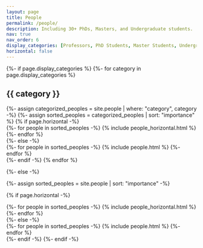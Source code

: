 ```yaml
---
layout: page
title: People
permalink: /people/
description: Including 30+ PhDs, Masters, and Undergraduate students.
nav: true
nav_order: 6
display_categories: [Professors, PhD Students, Master Students, Undergraduate Students]
horizontal: false
---
```


<!-- pages/peoples.md -->
<div class="peoples">
{%- if page.display_categories %}
  <!-- Display categorized peoples -->
  {%- for category in page.display_categories %}
  <h2 class="category test">{{ category }}</h2>
  {%- assign categorized_peoples = site.people | where: "category", category -%}
  {%- assign sorted_peoples = categorized_peoples | sort: "importance" %}
  <!-- Generate cards for each people -->
  {% if page.horizontal -%}
  <div class="container">
    <div class="row row-cols-2">
    {%- for people in sorted_peoples -%}
      {% include people_horizontal.html %}
    {%- endfor %}
    </div>
  </div>
  {%- else -%}
  <div class="grid">
    {%- for people in sorted_peoples -%}
      {% include people.html %}
    {%- endfor %}
  </div>
  {%- endif -%}
  {% endfor %}

{%- else -%}
<!-- Display peoples without categories -->
  {%- assign sorted_peoples = site.people | sort: "importance" -%}
  <!-- Generate cards for each people -->
  {% if page.horizontal -%}
  <div class="container">
    <div class="row row-cols-2">
    {%- for people in sorted_peoples -%}
      {% include people_horizontal.html %}
    {%- endfor %}
    </div>
  </div>
  {%- else -%}
  <div class="grid">
    {%- for people in sorted_peoples -%}
      {% include people.html %}
    {%- endfor %}
  </div>
  {%- endif -%}
{%- endif -%}
</div>
